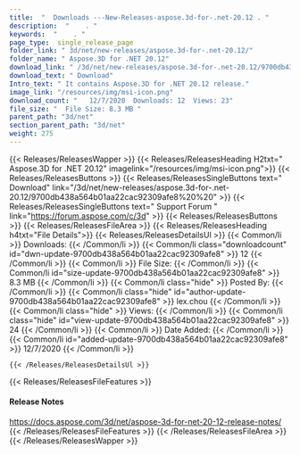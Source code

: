 ```yaml
---
title:  "  Downloads ---New-Releases-aspose.3d-for-.net-20.12 . " 
description:  "    . " 
keywords:  "    . " 
page_type:  single_release_page
folder_link: " 3d/net/new-releases/aspose.3d-for-.net-20.12/"
folder_name: " Aspose.3D for .NET 20.12"
download_link: " /3d/net/new-releases/aspose.3d-for-.net-20.12/9700db438a564b01aa22cac92309afe8"
download_text: " Download"
Intro_text: " It contains Aspose.3D for .NET 20.12 release."
image_link: "/resources/img/msi-icon.png"
download_count: "   12/7/2020  Downloads: 12  Views: 23"
file_size: "  File Size: 8.3 MB "
parent_path: "3d/net"
section_parent_path: "3d/net"
weight: 275
---
```


{{< Releases/ReleasesWapper >}}
  {{< Releases/ReleasesHeading H2txt=" Aspose.3D for .NET 20.12" imagelink="/resources/img/msi-icon.png">}}
  {{< Releases/ReleasesButtons >}}
    {{< Releases/ReleasesSingleButtons text=" Download" link="/3d/net/new-releases/aspose.3d-for-.net-20.12/9700db438a564b01aa22cac92309afe8%20%20" >}}
    {{< Releases/ReleasesSingleButtons text=" Support Forum " link="https://forum.aspose.com/c/3d" >}}
  {{< Releases/ReleasesButtons >}}
  {{< Releases/ReleasesFileArea >}}
    {{< Releases/ReleasesHeading h4txt="File Details">}}
    {{< Releases/ReleasesDetailsUl >}}
            {{< Common/li  >}} Downloads: {{< /Common/li >}} 
      {{< Common/li class="downloadcount" id="dwn-update-9700db438a564b01aa22cac92309afe8" >}} 12 {{< /Common/li >}} 
      {{< Common/li  >}} File Size: {{< /Common/li >}} 
      {{< Common/li id="size-update-9700db438a564b01aa22cac92309afe8" >}} 8.3 MB {{< /Common/li >}} 
      {{< Common/li  class="hide" >}} Posted By: {{< /Common/li >}} 
      {{< Common/li class="hide" id="author-update-9700db438a564b01aa22cac92309afe8" >}} lex.chou {{< /Common/li >}} 
      {{< Common/li class="hide"  >}} Views: {{< /Common/li >}} 
      {{< Common/li class="hide" id="view-update-9700db438a564b01aa22cac92309afe8" >}} 24 {{< /Common/li >}} 
      {{< Common/li  >}} Date Added: {{< /Common/li >}} 
      {{< Common/li id="added-update-9700db438a564b01aa22cac92309afe8" >}} 12/7/2020 {{< /Common/li >}} 

    {{< /Releases/ReleasesDetailsUl >}}

  {{< Releases/ReleasesFileFeatures >}}
      <h4>Release Notes</h4><div><a href="https://docs.aspose.com/3d/net/aspose-3d-for-net-20-12-release-notes/">https://docs.aspose.com/3d/net/aspose-3d-for-net-20-12-release-notes/</a></div>
  {{< /Releases/ReleasesFileFeatures >}}
 {{< /Releases/ReleasesFileArea >}}
{{< /Releases/ReleasesWapper >}}


